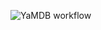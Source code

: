 ![YaMDB workflow](https://github.com/rodionbogoveev/yamdb_final/actions/workflows/yamdb_workflow/badge.svg)
